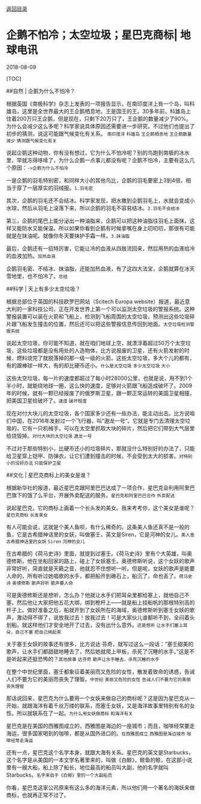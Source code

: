 [返回目录](../index.html)

# 企鹅不怕冷；太空垃圾；星巴克商标| 地球电讯

2018-08-09

[TOC]

##自然 | 企鹅为什么不怕冷？

根据英国《南极科学》杂志上发表的一项报告显示，在南印度洋上有一个岛，叫科雄岛，这里是全世界最大的王企鹅栖息地，王是国王的王。30多年前，科雄岛上住着200万只王企鹅，但是现在，只剩下20万只了，王企鹅的数量减少了90%。为什么会减少这么多呢？科学家说具体原因还需要进一步研究，不过他们也提出了初步的猜测，说这可能跟气候变化有关系。 `南印度洋` `科雄岛` `王企鹅栖息地` `王企鹅数量减少` `猜测跟气候变化有关`

说起企鹅这种动物，你有没有想过，它为什么不怕冷呢？别的鸟跑到南极的冰水里，早就冻得哆嗦了，为什么企鹅一点事儿都没有呢？企鹅不怕冷，主要有这么几个原因：`->企鹅为什么不怕冷`

一是企鹅的羽毛特别密，和同样大小的其他鸟比，企鹅的羽毛要密上3到4倍，相当于穿了一层厚实的羽绒服。`1.羽毛密`

其次，企鹅的羽毛还不会结冰。科学家发现，把水撒到企鹅羽毛上，水就会变成小水球，然后从羽毛上滚落下来，所以企鹅的羽毛不容易结冰。`2.羽毛不会结冰`

第三，企鹅的尾巴上能分泌出一种油脂来，企鹅可以把这种油脂往羽毛上面抹，这样又能防水又能保温。所以如果你看到企鹅有时候拿嘴在身上叨叨叨，那很有可能就是在抹油呢。就像你冬天要抹护手霜一样。`3.抹油脂`

最后，企鹅还有一招特厉害，它能让冷的血液从四肢流回来，然后用热的血液给冷的血液加热。`加热血液`

企鹅羽毛密、不结冰、抹油脂，还能加热血液，有了这四大法宝，企鹅就算在冰天雪地里，也不怕冷了。`总结`

##科学 | 天上有多少太空垃圾？

根据总部位于英国的科技欧罗巴网站（Scitech Europa website）报道，最近意大利的一家科技公司，正在开发世界上第一个可以监测太空垃圾的警报系统。这种警报装置可以装在火箭和飞船上，检测到飞船周围的太空垃圾，预测出这些垃圾碎片跟飞船发生撞击的位置，然后还可以把这些警报信息传回到地面。`太空垃圾检测警报系统`

说起太空垃圾，你可能不知道，就在咱们地球上空，就漂浮着超过50万个太空垃圾，这些垃圾都是没有用处的人造物体，比方说报废的卫星，还有火箭发射的时候，燃料烧完了就脱落掉的那一级一级的火箭。这些太空垃圾，多大个儿的都有，有的跟棒球一样大，有的却比硬币还小。`什么是太空垃圾` `多少太空垃圾` `大小`

这些太空垃圾，每一片的速度都超过了每小时28000公里，也就是说，用不到1个半小时，就能绕地球一圈，这么快的速度，足够对火箭跟飞船造成破坏了。2009年的时候，就有一颗已经报废了的俄罗斯卫星，跟一颗正常运转的美国卫星相撞，把美国卫星给破坏了。`速度` `破坏程度`

现在对付大块儿的太空垃圾，各个国家多少还有一些办法，能主动出击。比方说咱们中国，在2016年发射过一个飞行器，叫“遨龙一号”。它就是专门去清理太空垃圾的，它有一只机械手，可以在太空里抓取大块的碎片，然后把它们带到大气层里给烧毁掉。`对付大块的太空垃圾` `遨龙一号` 

不过对于那些特别小，比硬币还小的垃圾碎片，那就没什么特别好的办法了，只能给卫星穿上铠甲、防弹衣，让它们遭到撞击的时候，不会受到太大的损害。`对特别小的没好办法` `只能保护卫星`

##文化 | 星巴克商标上的美女是谁？

根据新华社的报道，最近星巴克跟阿里巴巴达成了一项合作，星巴克会利用阿里巴巴旗下的饿了么平台，开展外卖配送的服务。`星巴克和阿里巴巴合作` `外卖配送`

说起星巴克，它的商标上画着一个长头发的美女。我来考考你，这个美女是谁呢？`星巴克商标` `长发美女`

有人可能会说，这就是个美人鱼呗，有什么稀奇的。这条美人鱼还真不是一般的鱼，它是古希腊神话里的女妖，叫做塞壬，英文是Siren，它是河神的女儿。`美人鱼` `古希腊神话里的女妖` `Siren` `河神的女儿`

在古希腊的《荷马史诗》里面，就提到过塞壬。《荷马史诗》里有个大英雄，叫奥德修斯，他在坐船回家的路上，碰上了女妖塞壬。奥德修斯听说，这个女妖的歌声非常好听，简直就是天籁之音，他就忍不住想听一听。但是呢，女妖的歌声是能要人命的，所有听过她唱歌的水手，都把船开到礁石上，船沉了，命也丢了。`荷马史诗` `奥德修斯` `歌声好听` `歌声要人命`

可是奥德修斯还是想听，怎么办？他就让水手们把耳朵里都给塞上，就他自己不塞，然后他让大家把他五花大绑，绑到桅杆上——就是船上挂船帆的那根特别高的杆子上。做好准备之后，船就开到了女妖所在的海域，奥德修斯听到塞壬女妖的歌声，激动得不得了，说放我过去！放我过去！可是大家伙儿谁都听不到，全闷着头划船。就这样他们才安全地开了过去，没有出什么意外。`还是想听` `让水手们塞上耳朵，自己不塞` `把自己绑起来`

关于塞壬女妖的故事还有很多，比方说达·芬奇，就写过这么一段话：“塞壬甜美的歌声，让水手们都甜甜地睡去了，然后她就爬上甲板，杀死了沉睡的水手。”这是不是听起来还挺恐怖的？`其他故事` `达芬奇` `歌声让水手睡去，杀死沉睡的水手`

在整个中世纪里面，塞壬都象征着美丽而又危险的女性，散发着致命的诱惑，告诫人们不要为它的美丽而丧失了理智。`中世纪` `美丽又危险的女性` `告诫人们不要为它的美丽丧失理智`

那话说回来，星巴克为什么要用一个女妖来做自己的商标呢？这是因为星巴克从一开始，就跟海洋有着千丝万缕的联系，而塞壬女妖，又是海洋故事里特别有名的女性。所以就联系在了一起。`为什么用女妖做商标` `和海洋有关`

星巴克是在美国的西雅图成立的，西雅图是海边的一座城市；而且，咖啡经常要走海运，很多国家喝到的咖啡，都是从国外进口的。`在西雅图成立` `西雅图是海边城市` `咖啡经常走海运`

还有一点，星巴克这个名字本身，就跟大海有关系。星巴克的英文是Starbucks，这个名字是从美国的一本文学名著里来的，叫做《白鲸》，鲸鱼的鲸，在这部小说里有一艘大船，船上除了船长，地位最高的船员叫大副，他的名字就叫Starbucks。`名字来自于《白鲸》里的一个大副船员`

你看，星巴克这家公司原来有这么多的海洋元素，所以他们用一个著名的海妖来做商标，也就再正常不过了。